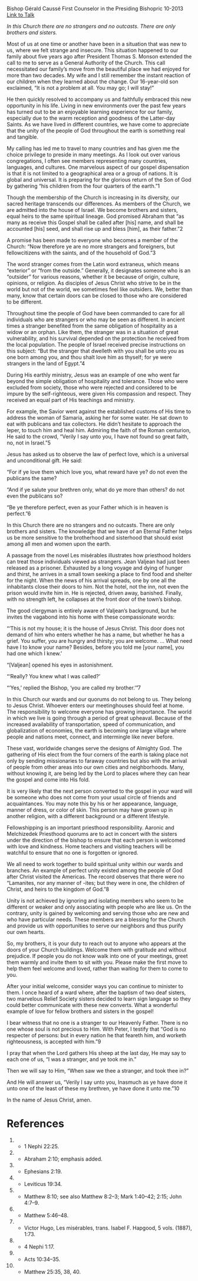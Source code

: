 Bishop Gérald Caussé
First Counselor in the Presiding Bishopric
10-2013
[Link to Talk](https://www.churchofjesuschrist.org/study/general-conference/2013/10/ye-are-no-more-strangers?lang=eng)

_In this Church there are no strangers and no outcasts. There are only brothers and sisters._

Most of us at one time or another have been in a situation that was new to us, where we felt strange and insecure. This situation happened to our family about five years ago after President Thomas S. Monson extended the call to me to serve as a General Authority of the Church. This call necessitated our family’s move from the beautiful place we had enjoyed for more than two decades. My wife and I still remember the instant reaction of our children when they learned about the change. Our 16-year-old son exclaimed, “It is not a problem at all. You may go; I will stay!”

He then quickly resolved to accompany us and faithfully embraced this new opportunity in his life. Living in new environments over the past few years has turned out to be an enjoyable learning experience for our family, especially due to the warm reception and goodness of the Latter-day Saints. As we have lived in different countries, we have come to appreciate that the unity of the people of God throughout the earth is something real and tangible.

My calling has led me to travel to many countries and has given me the choice privilege to preside in many meetings. As I look out over various congregations, I often see members representing many countries, languages, and cultures. One marvelous aspect of our gospel dispensation is that it is not limited to a geographical area or a group of nations. It is global and universal. It is preparing for the glorious return of the Son of God by gathering “his children from the four quarters of the earth.”1

Though the membership of the Church is increasing in its diversity, our sacred heritage transcends our differences. As members of the Church, we are admitted into the house of Israel. We become brothers and sisters, equal heirs to the same spiritual lineage. God promised Abraham that “as many as receive this Gospel shall be called after [his] name, and shall be accounted [his] seed, and shall rise up and bless [him], as their father.”2

A promise has been made to everyone who becomes a member of the Church: “Now therefore ye are no more strangers and foreigners, but fellowcitizens with the saints, and of the household of God.”3

The word stranger comes from the Latin word extraneus, which means “exterior” or “from the outside.” Generally, it designates someone who is an “outsider” for various reasons, whether it be because of origin, culture, opinions, or religion. As disciples of Jesus Christ who strive to be in the world but not of the world, we sometimes feel like outsiders. We, better than many, know that certain doors can be closed to those who are considered to be different.

Throughout time the people of God have been commanded to care for all individuals who are strangers or who may be seen as different. In ancient times a stranger benefited from the same obligation of hospitality as a widow or an orphan. Like them, the stranger was in a situation of great vulnerability, and his survival depended on the protection he received from the local population. The people of Israel received precise instructions on this subject: “But the stranger that dwelleth with you shall be unto you as one born among you, and thou shalt love him as thyself; for ye were strangers in the land of Egypt.”4

During His earthly ministry, Jesus was an example of one who went far beyond the simple obligation of hospitality and tolerance. Those who were excluded from society, those who were rejected and considered to be impure by the self-righteous, were given His compassion and respect. They received an equal part of His teachings and ministry.

For example, the Savior went against the established customs of His time to address the woman of Samaria, asking her for some water. He sat down to eat with publicans and tax collectors. He didn’t hesitate to approach the leper, to touch him and heal him. Admiring the faith of the Roman centurion, He said to the crowd, “Verily I say unto you, I have not found so great faith, no, not in Israel.”5

Jesus has asked us to observe the law of perfect love, which is a universal and unconditional gift. He said:

“For if ye love them which love you, what reward have ye? do not even the publicans the same?

“And if ye salute your brethren only, what do ye more than others? do not even the publicans so?

“Be ye therefore perfect, even as your Father which is in heaven is perfect.”6

In this Church there are no strangers and no outcasts. There are only brothers and sisters. The knowledge that we have of an Eternal Father helps us be more sensitive to the brotherhood and sisterhood that should exist among all men and women upon the earth.

A passage from the novel Les misérables illustrates how priesthood holders can treat those individuals viewed as strangers. Jean Valjean had just been released as a prisoner. Exhausted by a long voyage and dying of hunger and thirst, he arrives in a small town seeking a place to find food and shelter for the night. When the news of his arrival spreads, one by one all the inhabitants close their doors to him. Not the hotel, not the inn, not even the prison would invite him in. He is rejected, driven away, banished. Finally, with no strength left, he collapses at the front door of the town’s bishop.

The good clergyman is entirely aware of Valjean’s background, but he invites the vagabond into his home with these compassionate words:

“‘This is not my house; it is the house of Jesus Christ. This door does not demand of him who enters whether he has a name, but whether he has a grief. You suffer, you are hungry and thirsty; you are welcome. … What need have I to know your name? Besides, before you told me [your name], you had one which I knew.’

“[Valjean] opened his eyes in astonishment.

“‘Really? You knew what I was called?’

“‘Yes,’ replied the Bishop, ‘you are called my brother.’”7

In this Church our wards and our quorums do not belong to us. They belong to Jesus Christ. Whoever enters our meetinghouses should feel at home. The responsibility to welcome everyone has growing importance. The world in which we live is going through a period of great upheaval. Because of the increased availability of transportation, speed of communication, and globalization of economies, the earth is becoming one large village where people and nations meet, connect, and intermingle like never before.

These vast, worldwide changes serve the designs of Almighty God. The gathering of His elect from the four corners of the earth is taking place not only by sending missionaries to faraway countries but also with the arrival of people from other areas into our own cities and neighborhoods. Many, without knowing it, are being led by the Lord to places where they can hear the gospel and come into His fold.

It is very likely that the next person converted to the gospel in your ward will be someone who does not come from your usual circle of friends and acquaintances. You may note this by his or her appearance, language, manner of dress, or color of skin. This person may have grown up in another religion, with a different background or a different lifestyle.

Fellowshipping is an important priesthood responsibility. Aaronic and Melchizedek Priesthood quorums are to act in concert with the sisters under the direction of the bishop to ensure that each person is welcomed with love and kindness. Home teachers and visiting teachers will be watchful to ensure that no one is forgotten or ignored.

We all need to work together to build spiritual unity within our wards and branches. An example of perfect unity existed among the people of God after Christ visited the Americas. The record observes that there were no “Lamanites, nor any manner of -ites; but they were in one, the children of Christ, and heirs to the kingdom of God.”8

Unity is not achieved by ignoring and isolating members who seem to be different or weaker and only associating with people who are like us. On the contrary, unity is gained by welcoming and serving those who are new and who have particular needs. These members are a blessing for the Church and provide us with opportunities to serve our neighbors and thus purify our own hearts.

So, my brothers, it is your duty to reach out to anyone who appears at the doors of your Church buildings. Welcome them with gratitude and without prejudice. If people you do not know walk into one of your meetings, greet them warmly and invite them to sit with you. Please make the first move to help them feel welcome and loved, rather than waiting for them to come to you.

After your initial welcome, consider ways you can continue to minister to them. I once heard of a ward where, after the baptism of two deaf sisters, two marvelous Relief Society sisters decided to learn sign language so they could better communicate with these new converts. What a wonderful example of love for fellow brothers and sisters in the gospel!

I bear witness that no one is a stranger to our Heavenly Father. There is no one whose soul is not precious to Him. With Peter, I testify that “God is no respecter of persons: but in every nation he that feareth him, and worketh righteousness, is accepted with him.”9

I pray that when the Lord gathers His sheep at the last day, He may say to each one of us, “I was a stranger, and ye took me in.”

Then we will say to Him, “When saw we thee a stranger, and took thee in?”

And He will answer us, “Verily I say unto you, Inasmuch as ye have done it unto one of the least of these my brethren, ye have done it unto me.”10

In the name of Jesus Christ, amen.

# References
1. - 1 Nephi 22:25.
2. - Abraham 2:10; emphasis added.
3. - Ephesians 2:19.
4. - Leviticus 19:34.
5. - Matthew 8:10; see also Matthew 8:2–3; Mark 1:40–42; 2:15; John 4:7–9.
6. - Matthew 5:46–48.
7. - Victor Hugo, Les misérables, trans. Isabel F. Hapgood, 5 vols. (1887), 1:73.
8. - 4 Nephi 1:17.
9. - Acts 10:34–35.
10. - Matthew 25:35, 38, 40.